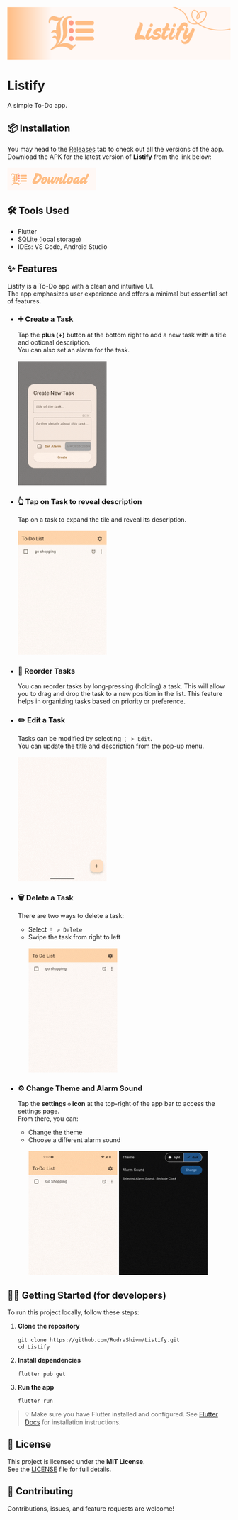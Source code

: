 ![Banner](assets/docs/Listify_banner.png)

# Listify

A simple To-Do app.

## 📦 Installation
You may head to the [Releases](https://github.com/RudraShivm/Listify/releases) tab to check out all the versions of the app.  
Download the APK for the latest version of **Listify** from the link below:  
<br>
[![logo](assets/docs/Download_button.png)](https://github.com/RudraShivm/Listify/releases/download/v1.0.0/listify_v1.0.0.apk)

## 🛠️ Tools Used
- Flutter
- SQLite (local storage)
- IDEs: VS Code, Android Studio

## ✨ Features
Listify is a To-Do app with a clean and intuitive UI.  
The app emphasizes user experience and offers a minimal but essential set of features.

- ### ➕ Create a Task
  Tap the **plus (+)** button at the bottom right to add a new task with a title and optional description.  
  You can also set an alarm for the task.
  <br><br>
  ![create task gif](assets/docs/create_task.gif)

- ### 👆 Tap on Task to reveal description
   Tap on a task to expand the tile and reveal its description.
  <br><br>
  ![tap to reveal task description gif](assets/docs/tap_to_reveal_task.gif)
  
- ### 🔄 Reorder Tasks 
  You can reorder tasks by long-pressing (holding) a task. This will allow you to drag and drop the task to a new position in the list. This feature helps in organizing tasks based on priority or preference.

- ### ✏️ Edit a Task
  Tasks can be modified by selecting `⋮ > Edit`.  
  You can update the title and description from the pop-up menu.
<br><br>
![edit](assets/docs/edit_task.gif)
- ### 🗑️ Delete a Task
  There are two ways to delete a task:
  - Select `⋮ > Delete`
  - Swipe the task from right to left
<br><br>
![swipe to delete](assets/docs/delete_by_swipe.gif)
- ### ⚙️ Change Theme and Alarm Sound
  Tap the **settings `⚙️` icon** at the top-right of the app bar to access the settings page.  
  From there, you can:
  - Change the theme
  - Choose a different alarm sound
<br><br>
![change theme](assets/docs/change_theme.gif)
![change alarm sound](assets/docs/change_alarm_sound.gif)
## 🧑‍💻 Getting Started (for developers)

To run this project locally, follow these steps:

1. **Clone the repository**
   ```
   git clone https://github.com/RudraShivm/Listify.git
   cd Listify
   ```
2.  **Install dependencies**
    ```
    flutter pub get
    ```
3.  **Run the app**
    ```
    flutter run
    ```
> 💡 Make sure you have Flutter installed and configured. See [Flutter Docs](https://docs.flutter.dev/get-started/install) for installation instructions.

## 📄 License
This project is licensed under the **MIT License**.  
See the [LICENSE](./LICENSE) file for full details.

## 🤝 Contributing
Contributions, issues, and feature requests are welcome!

